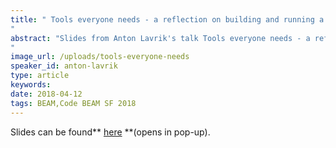 ```yaml
---
title: " Tools everyone needs - a reflection on building and running a server at WhatsApp - SLIDES - Code BEAM SF 2018
"
abstract: "Slides from Anton Lavrik's talk Tools everyone needs - a reflection on building and running a server at WhatsApp - Code BEAM SF 2018
"
image_url: /uploads/tools-everyone-needs
speaker_id: anton-lavrik
type: article
keywords: 
date: 2018-04-12
tags: BEAM,Code BEAM SF 2018
---
```

Slides can be found** <a href="/uploads/media/default/0001/01/190cbb93b3aeab99aba07d051a857d05a46bf4d1.pdf" target="_blank">here</a> **(opens in pop-up).
